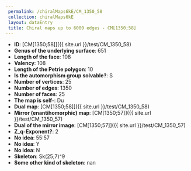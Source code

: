 ```yaml
--- 
 permalink: /chiralMaps6kE/CM_1350_58 
 collection: chiralMaps6kE
 layout: dataEntry
 title: Chiral maps up to 6000 edges - CM[1350;58]
---
```


- **ID**: [CM[1350;58]]({{ site.url }}/test/CM_1350_58)
- **Genus of the underlying surface**: 651
- **Length of the face**: 108
- **Valency**: 108
- **Length of the Petrie polygon**: 10
- **Is the automorphism group solvable?**: S
- **Number of vertices**: 25
- **Number of edges**: 1350
- **Number of faces**: 25
- **The map is self-**: Du
- **Dual map**: [CM[1350;58]]({{ site.url }}/test/CM_1350_58)
- **Mirror (enantihomorphic) map**: [CM[1350;57]]({{ site.url }}/test/CM_1350_57)
- **Dual of the mirror image**: [CM[1350;57]]({{ site.url }}/test/CM_1350_57)
- **Z_q-Exponent?**: 2
- **No idea**:  55:57
- **No idea**: Y
- **No idea**: N
- **Skeleton**: Sk(25;7)^9
- **Some other kind of skeleton**: nan
